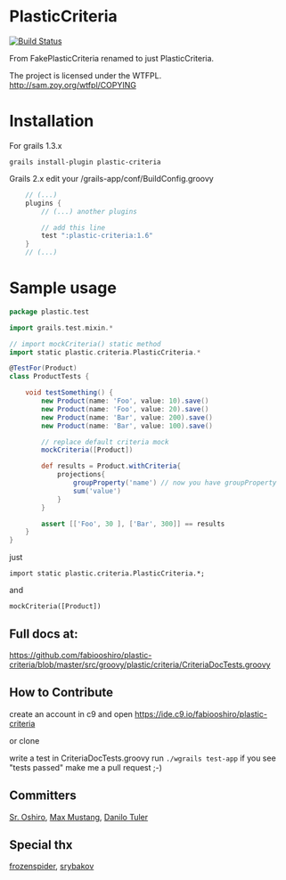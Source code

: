 PlasticCriteria
===================
[![Build Status](https://travis-ci.org/fabiooshiro/plastic-criteria.svg?branch=master)](https://travis-ci.org/fabiooshiro/plastic-criteria)

From FakePlasticCriteria renamed to just PlasticCriteria.

The project is licensed under the WTFPL.
http://sam.zoy.org/wtfpl/COPYING


# Installation

For grails 1.3.x

```
grails install-plugin plastic-criteria
```

Grails 2.x edit your <your-project>/grails-app/conf/BuildConfig.groovy

```groovy
    // (...)
    plugins {
        // (...) another plugins

        // add this line
        test ":plastic-criteria:1.6"
    }
    // (...)
```

# Sample usage

```groovy
package plastic.test

import grails.test.mixin.*

// import mockCriteria() static method
import static plastic.criteria.PlasticCriteria.*

@TestFor(Product)
class ProductTests {

    void testSomething() {
		new Product(name: 'Foo', value: 10).save()
		new Product(name: 'Foo', value: 20).save()
		new Product(name: 'Bar', value: 200).save()
		new Product(name: 'Bar', value: 100).save()

		// replace default criteria mock
		mockCriteria([Product])

		def results = Product.withCriteria{
			projections{
				groupProperty('name') // now you have groupProperty
				sum('value')
			}
		}

		assert [['Foo', 30 ], ['Bar', 300]] == results
    }
}


```
just
```
import static plastic.criteria.PlasticCriteria.*;
```
and
```
mockCriteria([Product])
```

Full docs at:
-------------

https://github.com/fabiooshiro/plastic-criteria/blob/master/src/groovy/plastic/criteria/CriteriaDocTests.groovy

## How to Contribute

create an account in c9 and open
https://ide.c9.io/fabiooshiro/plastic-criteria

or clone

write a test in CriteriaDocTests.groovy
run ```./wgrails test-app```
if you see "tests passed" make me a pull request ;-)

## Committers
<a href="https://twitter.com/fabiooshiro">Sr. Oshiro</a>,
<a href="http://www.facebook.com/MaxMustang23">Max Mustang</a>,
<a href="https://twitter.com/dtuler">Danilo Tuler</a>

## Special thx
<a href="https://github.com/frozenspider">frozenspider</a>,
<a href="https://github.com/srybakov">srybakov</a>
